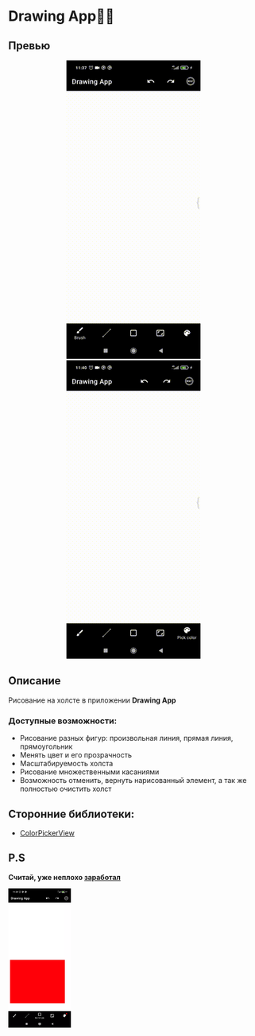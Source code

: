 # Drawing App:artist:
## Превью
<p align="center">
<img src="data/first.gif" />
<img src="data/second.gif" />
</p>

## Описание
Рисование на холсте в приложении **Drawing App** 
### Доступные возможности: 
- Рисование разных фигур: произвольная линия, прямая линия, прямоугольник
- Менять цвет и его прозрачность
- Масштабируемость холста
- Рисование множественными касаниями
- Возможность отменить, вернуть нарисованный элемент, а так же полностью очистить холст
## Сторонние библиотеки:
- [ColorPickerView](https://github.com/skydoves/ColorPickerView)

## P.S
**Считай, уже неплохо [заработал](http://www.bolshoyvopros.ru/questions/2935200-v-chjom-osobennost-kartiny-njumana-svet-anny-pochemu-ocenili-v-106-mln.html)**
<p align="left">
<img src="data/ps_screen.webp"  width="25%" height="25%" />
</p>
